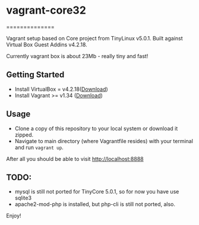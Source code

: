 # vagrant-core32 
==============

Vagrant setup based on Core project from TinyLinux v5.0.1.
Built against Virtual Box Guest Addins v4.2.18.

Currently vagrant box is about 23Mb - really tiny and fast!

## Getting Started

- Install VirtualBox = v4.2.18([Download](https://www.virtualbox.org/wiki/Downloads))
- Install Vagrant >= v1.34 ([Download](http://downloads.vagrantup.com/))

## Usage

- Clone a copy of this repository to your local system or download it zipped.
- Navigate to main directory (where Vagrantfile resides) with your terminal and run `vagrant up`.

After all you should be able to visit [http://localhost:8888](http://localhost:8888)

## TODO:
- mysql is still not ported for TinyCore 5.0.1, so for now you have use sqlite3
- apache2-mod-php is installed, but php-cli is still not ported, also.

Enjoy!

